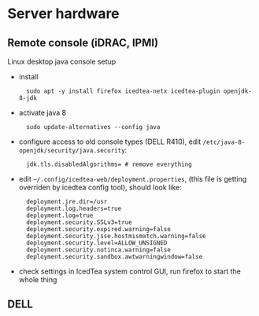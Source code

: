 Server hardware
===============

Remote console (iDRAC, IPMI)
----------------------------

Linux desktop java console setup

* install

        sudo apt -y install firefox icedtea-netx icedtea-plugin openjdk-8-jdk

* activate java 8

        sudo update-alternatives --config java

* configure access to old console types (DELL R410), edit `/etc/java-8-openjdk/security/java.security`:

        jdk.tls.disabledAlgorithms= # remove everything

* edit `~/.config/icedtea-web/deployment.properties`, (this file is getting overriden by icedtea config tool), should look like:

        deployment.jre.dir=/usr
        deployment.log.headers=true
        deployment.log=true
        deployment.security.SSLv3=true
        deployment.security.expired.warning=false
        deployment.security.jsse.hostmismatch.warning=false
        deployment.security.level=ALLOW_UNSIGNED
        deployment.security.notinca.warning=false
        deployment.security.sandbox.awtwarningwindow=false

* check settings in IcedTea system control GUI, run firefox to start the whole thing


DELL
----



